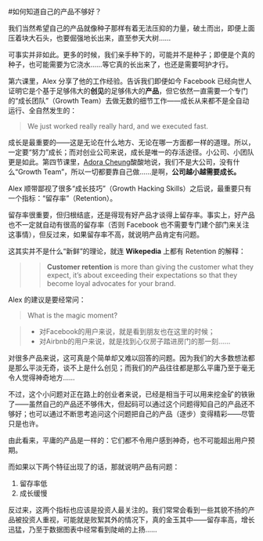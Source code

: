 #如何知道自己的产品不够好？

我们当然希望自己的产品就像种子那样有着无法压抑的力量，破土而出，即便上面压着块大石头，也要倔强地长出来，直至参天大树……

可事实并非如此。更多的时候，我们亲手种下的，可能并不是种子；即便是个真的种子，也可能需要为它浇水……等它真的长出来了，也还是需要呵护才行。

第六课里，Alex 分享了他的工作经验。告诉我们即便如今 Facebook 已经向世人证明它是个基于足够伟大的**创见**的足够伟大的**产品**，但它依然一直需要一个专门的“成长团队”（Growth Team）去做无数的细节工作——成长从来都不是全自动运行、全自然发生的：

> We just worked really really hard, and we executed fast. 

成长是最重要的——这是无论在什么地方、无论在哪一方面都一样的道理。所以，一定要“努力”成长；而对创业公司来说，成长是唯一的存活途径。小公司、小团队更是如此。第四节课里，[Adora Cheung](https://twitter.com/nolimits)酸酸地说，我们不是大公司，没有什么“Growth Team”，所以一切都要靠自己做……是啊，**公司越小越需要成长。**

Alex 顺带鄙视了很多“成长技巧”（Growth Hacking Skills）之后说，最重要只有一个指标：“留存率”（Retention）。

留存率很重要，但归根结底，还是得现有好产品才谈得上留存率。事实上，好产品也不一定就自动有很高的留存率（否则 Facebook 也不需要专门建个部门来关注这事情），但反过来，如果留存率不高，就说明产品肯定有问题。

这其实并不是什么“新鲜”的理论，就连 **Wikepedia** 上都有 Retention 的解释：

>> **Customer retention** is more than giving the customer what they expect, it’s about exceeding their expectations so that they become loyal advocates for your brand.

Alex 的建议是要经常问：

> What is the magic moment?

> * 对Facebook的用户来说，就是看到朋友也在这里的时候；
> * 对Airbnb的用户来说，就是找到心仪房子踏进房门的那一刻……

对很多产品来说，这可真是个简单却又难以回答的问题。因为我们的大多数想法都是那么平淡无奇，谈不上是什么创见；而我们的产品往往都是那么平庸乃至于毫无令人觉得神奇地方……

不过，这个小问题对正在路上的创业者来说，已经是相当于可以用来挖金矿的铁锹了——虽然自己的产品还不够伟大，但起码可以通过这个问题得知自己的产品还不够好；也可以通过不断思考追问这个问题把自己的产品（逐步）变得精彩——尽管只是也许。

由此看来，平庸的产品是一样的：它们都不令用户感到神奇，也不可能超出用户预期。

而如果以下两个特征出现了的话，那就说明产品有问题：

1. 留存率低
2. 成长缓慢

反过来，这两个指标也应该是投资人最关注的。我们常常会看到一些其貌不扬的产品被投资人重视，可能就是败絮其外的情况下，真的金玉其中——留存率高，增长迅猛，乃至于数据图表中经常看到陡峭的上扬……














